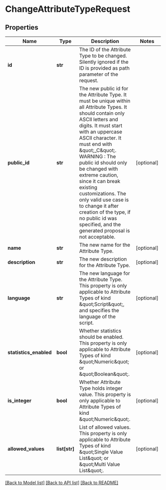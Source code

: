 # ChangeAttributeTypeRequest

## Properties
Name | Type | Description | Notes
------------ | ------------- | ------------- | -------------
**id** | **str** | The ID of the Attribute Type to be changed. Silently ignored if the ID is provided as path parameter of the request. | 
**public_id** | **str** | The new public id for the Attribute Type. It must be unique within all Attribute Types. It should contain only ASCII letters and digits. It must start with an uppercase ASCII character. It must end with \&quot;_C\&quot;. WARNING : The public id should only be changed with extreme caution, since it can break existing customizations. The only valid use case is to change it after creation of the type, if no public id was specified, and the generated proposal is not acceptable. | [optional] 
**name** | **str** | The new name for the Attribute Type. | [optional] 
**description** | **str** | The new description for the Attribute Type. | [optional] 
**language** | **str** | The new language for the Attribute Type. This property is only applicable to Attribute Types of kind \&quot;Script\&quot;, and specifies the language of the script. | [optional] 
**statistics_enabled** | **bool** | Whether statistics should be enabled. This property is only applicable to Attribute Types of kind \&quot;Numeric\&quot; or \&quot;Boolean\&quot;. | [optional] 
**is_integer** | **bool** | Whether Attribute Type holds integer value. This property is only applicable to Attribute Types of kind \&quot;Numeric\&quot;. | [optional] 
**allowed_values** | **list[str]** | List of allowed values. This property is only applicable to Attribute Types of kind \&quot;Single Value List\&quot; or \&quot;Multi Value List\&quot;. | [optional] 

[[Back to Model list]](../README.md#documentation-for-models) [[Back to API list]](../README.md#documentation-for-api-endpoints) [[Back to README]](../README.md)

